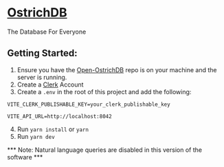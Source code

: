 # [OstrichDB](ostrichdb.com)
The Database For Everyone

## Getting Started: 
1. Ensure you have the [Open-OstrichDB](https://github.com/Archetype-Dynamics/Open-OstrichDB) repo is on your machine and the server is running.
2. Create a [Clerk](https://clerk.com/) Account
3. Create a `.env` in the root of this project and add the following:
```
VITE_CLERK_PUBLISHABLE_KEY=your_clerk_publishable_key

VITE_API_URL=http://localhost:8042
``` 
4. Run `yarn install` or `yarn`
5. Run `yarn dev`

*** Note: Natural language queries are disabled in this version of the software ***

